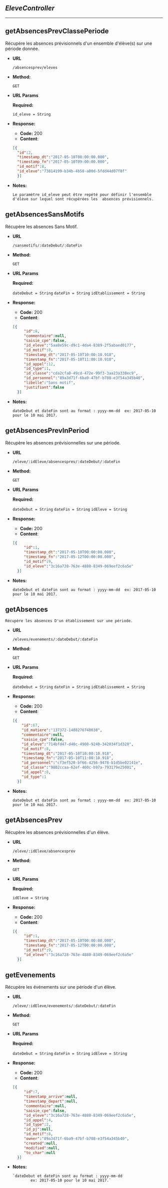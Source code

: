 *EleveController*
 -------- 
 ---- 
 
**getAbsencesPrevClassePeriode**
---- 
  Récupère les absences prévisionnels d'un ensemble d'élève(s) sur une période donnée.
 
* **URL**
 
  `/absencesprev/eleves`
 
* **Method:**
   
  `GET` 
   
*  **URL Params**
 
    **Required:**
  
   `id_eleve = String`
   
* **Response:**
   
    * **Code:** 200 <br />
    * **Content**:  
    ```json
    [{
      "id":2,
      "timestamp_dt":"2017-05-10T08:00:00.000",
      "timestamp_fn":"2017-05-10T09:00:00.000",
      "id_motif":8,
      "id_eleve":"73814199-b34b-4b58-a00d-5fdd44d07f8f"
      }]
    ```
 
* **Notes:**

     `Le paramètre id_eleve peut être repété pour définir l'ensemble d'élève sur lequel sont récupérées les 
     absences prévisionnels. ` 
 
 **getAbsencesSansMotifs**
 ---- 
   Récupère les absences Sans Motif.
  
 * **URL**
  
   `/sansmotifs/:dateDebut/:dateFin`
  
 * **Method:**
    
   `GET` 
    
 *  **URL Params**
  
     **Required:**
   
    `dateDebut = String`
    `dateFin = String`
    `idEtablissement = String`
    
 * **Response:**
    
     * **Code:** 200 <br />
     * **Content**:  
     ```json
     [{
          "id":8,
          "commentaire":null,
          "saisie_cpe":false,
          "id_eleve":"5aa8e59c-d9c1-4da4-8389-2f5abaed0177",
          "id_motif":8,
          "timestamp_dt":"2017-05-10T10:00:10.918",
          "timestamp_fn":"2017-05-10T11:00:10.918",
          "id_appel":12,
          "id_type":1,
          "id_classe":"cda2cfa0-49cd-472e-99f3-3aa23a338ec9",
          "id_personnel":"89a3d71f-6ba9-47bf-b708-e3f54a345b40",
          "libelle":"Sans motif",
          "justifiant":false
       }]
     ```
  
 * **Notes:**
      
      `dateDebut et dateFin sont au format : yyyy-mm-dd 
              ex: 2017-05-10 pour le 10 mai 2017.`

 **getAbsencesPrevInPeriod**
 ---- 
   Récupère les absences prévisionnelles sur une période.
  
 * **URL**
  
   `/eleve/:idEleve/absencesprev/:dateDebut/:dateFin`
  
 * **Method:**
    
   `GET` 
    
 *  **URL Params**
  
     **Required:**
   
    `dateDebut = String`
    `dateFin = String`
    `idEleve = String`
    
 * **Response:**
    
     * **Code:** 200 <br />
     * **Content**:  
     ```json
     [{
          "id":1,
          "timestamp_dt":"2017-05-10T00:00:00.000",
          "timestamp_fn":"2017-05-12T00:00:00.000",
          "id_motif":9,
          "id_eleve":"3c16a728-763e-4880-8349-069eef2c6a5e"
       }]
     ```
  
 * **Notes:**
      
      `dateDebut et dateFin sont au format : yyyy-mm-dd 
              ex: 2017-05-10 pour le 10 mai 2017.`
              
              
 **getAbsences**
  ---- 
    Récupère les absences D'un établissement sur une période.
   
  * **URL**
   
    `/eleves/evenements/:dateDebut/:dateFin`
   
  * **Method:**
     
    `GET` 
     
  *  **URL Params**
   
      **Required:**
    
     `dateDebut = String`
     `dateFin = String`
     `idEtablissement = String`
     
  * **Response:**
     
      * **Code:** 200 <br />
      * **Content**:  
      ```json
      [{
          "id":67,
          "id_matiere":"137372-1488276748038",
          "commentaire":null,
          "saisie_cpe":false,
          "id_eleve":"714bfd47-d40c-4908-9240-342034f1d328",
          "id_motif":8,
          "timestamp_dt":"2017-05-10T10:00:10.918",
          "timestamp_fn":"2017-05-10T11:00:10.918",
          "id_personnel":"cf3ef520-bf66-4256-9478-b1d5be02141e",
          "id_classe":"9802ccaa-62ef-460c-b97a-793179e25001",
          "id_appel":8,
          "id_type":1
        }]
      ```
   
  * **Notes:**
       
       `dateDebut et dateFin sont au format : yyyy-mm-dd 
               ex: 2017-05-10 pour le 10 mai 2017.`
               
               
**getAbsencesPrev**
 ---- 
   Récupère les absences prévisionnelles d'un élève.
  
 * **URL**
  
   `/eleve/:idEleve/absencesprev`
  
 * **Method:**
    
   `GET` 
    
 *  **URL Params**
  
     **Required:**
     
    `idEleve = String`
    
 * **Response:**
    
     * **Code:** 200 <br />
     * **Content**:  
     ```json
     [{
          "id":1,
          "timestamp_dt":"2017-05-10T00:00:00.000",
          "timestamp_fn":"2017-05-12T00:00:00.000",
          "id_motif":9,
          "id_eleve":"3c16a728-763e-4880-8349-069eef2c6a5e"
       }]
     ```
     
     
 **getEvenements**
 ---- 
   Récupère les événements sur une période d'un élève.
  
 * **URL**
  
   `/eleve/:idEleve/evenements/:dateDebut/:dateFin`
  
 * **Method:**
    
   `GET` 
    
 *  **URL Params**
  
     **Required:**
   
    `dateDebut = String`
    `dateFin = String`
    `idEleve = String`
    
 * **Response:**
    
     * **Code:** 200 <br />
     * **Content**:  
     ```json
     [{
          "id":7,
          "timestamp_arrive":null,
          "timestamp_depart":null,
          "commentaire":null,
          "saisie_cpe":false,
          "id_eleve":"3c16a728-763e-4880-8349-069eef2c6a5e",
          "id_appel":4,
          "id_type":2,
          "id_pj":null,
          "id_motif":8,
          "owner":"89a3d71f-6ba9-47bf-b708-e3f54a345b40",
          "created":null,
          "modified":null,
          "to_char":null
       }]
     ```
     
 * **Notes:**
       
       `dateDebut et dateFin sont au format : yyyy-mm-dd 
               ex: 2017-05-10 pour le 10 mai 2017.`